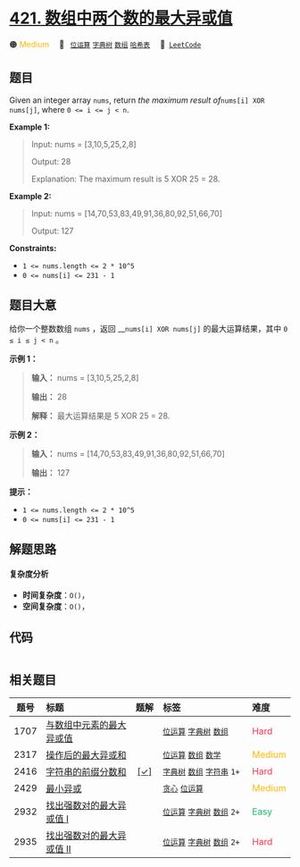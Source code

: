 # [421. 数组中两个数的最大异或值](https://leetcode.com/problems/maximum-xor-of-two-numbers-in-an-array)

🟠 <font color=#ffb800>Medium</font>&emsp; 🔖&ensp; [`位运算`](/outline/tag/bit-manipulation.md) [`字典树`](/outline/tag/trie.md) [`数组`](/outline/tag/array.md) [`哈希表`](/outline/tag/hash-table.md)&emsp; 🔗&ensp;[`LeetCode`](https://leetcode.com/problems/maximum-xor-of-two-numbers-in-an-array)

## 题目

Given an integer array `nums`, return _the maximum result of_`nums[i] XOR
nums[j]`, where `0 <= i <= j < n`.



**Example 1:**

> Input: nums = [3,10,5,25,2,8]
> 
> Output: 28
> 
> Explanation: The maximum result is 5 XOR 25 = 28.

**Example 2:**

> Input: nums = [14,70,53,83,49,91,36,80,92,51,66,70]
> 
> Output: 127

**Constraints:**

  * `1 <= nums.length <= 2 * 10^5`
  * `0 <= nums[i] <= 231 - 1`


## 题目大意

给你一个整数数组 `nums` ，返回 __`nums[i] XOR nums[j]` 的最大运算结果，其中 `0 ≤ i ≤ j < n` 。



**示例 1：**

> 
> 
> 
> 
> 
> **输入：** nums = [3,10,5,25,2,8]
> 
> **输出：** 28
> 
> **解释：** 最大运算结果是 5 XOR 25 = 28.

**示例 2：**

> 
> 
> 
> 
> 
> **输入：** nums = [14,70,53,83,49,91,36,80,92,51,66,70]
> 
> **输出：** 127
> 
> 



**提示：**

  * `1 <= nums.length <= 2 * 10^5`
  * `0 <= nums[i] <= 231 - 1`


## 解题思路

#### 复杂度分析

- **时间复杂度**：`O()`，
- **空间复杂度**：`O()`，

## 代码

```javascript

```

## 相关题目

<!-- prettier-ignore -->
| 题号 | 标题 | 题解 | 标签 | 难度 |
| :------: | :------ | :------: | :------ | :------ |
| 1707 | [与数组中元素的最大异或值](https://leetcode.com/problems/maximum-xor-with-an-element-from-array) |  |  [`位运算`](/outline/tag/bit-manipulation.md) [`字典树`](/outline/tag/trie.md) [`数组`](/outline/tag/array.md) | <font color=#ff334b>Hard</font> |
| 2317 | [操作后的最大异或和](https://leetcode.com/problems/maximum-xor-after-operations) |  |  [`位运算`](/outline/tag/bit-manipulation.md) [`数组`](/outline/tag/array.md) [`数学`](/outline/tag/math.md) | <font color=#ffb800>Medium</font> |
| 2416 | [字符串的前缀分数和](https://leetcode.com/problems/sum-of-prefix-scores-of-strings) | [[✓]](/problem/2416.md) |  [`字典树`](/outline/tag/trie.md) [`数组`](/outline/tag/array.md) [`字符串`](/outline/tag/string.md) `1+` | <font color=#ff334b>Hard</font> |
| 2429 | [最小异或](https://leetcode.com/problems/minimize-xor) |  |  [`贪心`](/outline/tag/greedy.md) [`位运算`](/outline/tag/bit-manipulation.md) | <font color=#ffb800>Medium</font> |
| 2932 | [找出强数对的最大异或值 I](https://leetcode.com/problems/maximum-strong-pair-xor-i) |  |  [`位运算`](/outline/tag/bit-manipulation.md) [`字典树`](/outline/tag/trie.md) [`数组`](/outline/tag/array.md) `2+` | <font color=#15bd66>Easy</font> |
| 2935 | [找出强数对的最大异或值 II](https://leetcode.com/problems/maximum-strong-pair-xor-ii) |  |  [`位运算`](/outline/tag/bit-manipulation.md) [`字典树`](/outline/tag/trie.md) [`数组`](/outline/tag/array.md) `2+` | <font color=#ff334b>Hard</font> |

<style>
.blue {
    background-color: #096dd9;
    padding: 0.25rem 0.5rem;
    margin: 0;
    font-size: 0.85em;
    border-radius: 3px;
    color: white;
    font-weight: 500;
}
table th:first-of-type { width: 10%; }
table th:nth-of-type(2) { width: 35%; }
table th:nth-of-type(3) { width: 10%; }
table th:nth-of-type(4) { width: 35%; }
table th:nth-of-type(5) { width: 10%; }
</style>
